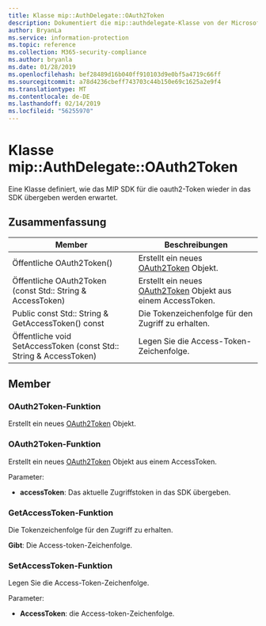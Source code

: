 ```yaml
---
title: Klasse mip::AuthDelegate::OAuth2Token
description: Dokumentiert die mip::authdelegate-Klasse von der Microsoft Information Protection (MIP) SDK.
author: BryanLa
ms.service: information-protection
ms.topic: reference
ms.collection: M365-security-compliance
ms.author: bryanla
ms.date: 01/28/2019
ms.openlocfilehash: bef28489d16b040ff910103d9e0bf5a4719c66ff
ms.sourcegitcommit: a78d4236cbeff743703c44b150e69c1625a2e9f4
ms.translationtype: MT
ms.contentlocale: de-DE
ms.lasthandoff: 02/14/2019
ms.locfileid: "56255970"
---
```

# <a name="class-mipauthdelegateoauth2token"></a>Klasse mip::AuthDelegate::OAuth2Token 
Eine Klasse definiert, wie das MIP SDK für die oauth2-Token wieder in das SDK übergeben werden erwartet.
  
## <a name="summary"></a>Zusammenfassung
 Member                        | Beschreibungen                                
--------------------------------|---------------------------------------------
Öffentliche OAuth2Token()  |  Erstellt ein neues [OAuth2Token](class_mip_authdelegate_oauth2token.md) Objekt.
Öffentliche OAuth2Token (const Std:: String & AccessToken)  |  Erstellt ein neues [OAuth2Token](class_mip_authdelegate_oauth2token.md) Objekt aus einem AccessToken.
Public const Std:: String & GetAccessToken() const  |  Die Tokenzeichenfolge für den Zugriff zu erhalten.
Öffentliche void SetAccessToken (const Std:: String & AccessToken)  |  Legen Sie die Access-Token-Zeichenfolge.
  
## <a name="members"></a>Member
  
### <a name="oauth2token-function"></a>OAuth2Token-Funktion
Erstellt ein neues [OAuth2Token](class_mip_authdelegate_oauth2token.md) Objekt.
  
### <a name="oauth2token-function"></a>OAuth2Token-Funktion
Erstellt ein neues [OAuth2Token](class_mip_authdelegate_oauth2token.md) Objekt aus einem AccessToken.

Parameter:  
* **accessToken**: Das aktuelle Zugriffstoken in das SDK übergeben.


  
### <a name="getaccesstoken-function"></a>GetAccessToken-Funktion
Die Tokenzeichenfolge für den Zugriff zu erhalten.

  
**Gibt**: Die Access-token-Zeichenfolge.
  
### <a name="setaccesstoken-function"></a>SetAccessToken-Funktion
Legen Sie die Access-Token-Zeichenfolge.

Parameter:  
* **AccessToken**: die Access-token-Zeichenfolge.

